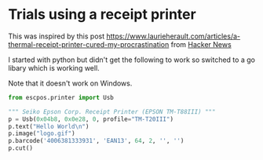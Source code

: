 # Trials using a receipt printer

This was inspired by this post https://www.laurieherault.com/articles/a-thermal-receipt-printer-cured-my-procrastination from [Hacker News](https://news.ycombinator.com/)

I started with python but didn't get the following to work so switched to a go libary which is working well.

Note that it doesn't work on Windows.

```python
from escpos.printer import Usb

""" Seiko Epson Corp. Receipt Printer (EPSON TM-T88III) """
p = Usb(0x04b8, 0x0e28, 0, profile="TM-T20III")
p.text("Hello World\n")
p.image("logo.gif")
p.barcode('4006381333931', 'EAN13', 64, 2, '', '')
p.cut()
```